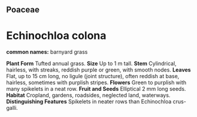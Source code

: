 ## Poaceae
# Echinochloa colona
**common names:** barnyard grass

**Plant Form** Tufted annual grass. **Size** Up to 1 m tall. **Stem** Cylindrical, hairless, with streaks, reddish purple or green, with smooth nodes. **Leaves** Flat, up to 15 cm long, no ligule (joint structure), often reddish at base, hairless, sometimes with purplish stripes. **Flowers** Green to purplish with many spikelets in a neat row. **Fruit and Seeds** Elliptical 2 mm long seeds. **Habitat** Cropland, gardens, roadsides, neglected land, waterways. **Distinguishing Features** Spikelets in neater rows than Echinochloa crus-galli.


